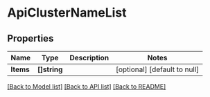 # ApiClusterNameList

## Properties
Name | Type | Description | Notes
------------ | ------------- | ------------- | -------------
**Items** | **[]string** |  | [optional] [default to null]

[[Back to Model list]](../README.md#documentation-for-models) [[Back to API list]](../README.md#documentation-for-api-endpoints) [[Back to README]](../README.md)

